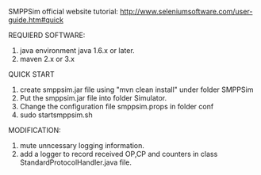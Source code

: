 SMPPSim official website tutorial:
http://www.seleniumsoftware.com/user-guide.htm#quick


REQUIERD SOFTWARE:
1. java environment java 1.6.x or later.
2. maven 2.x or 3.x

QUICK START
1. create smppsim.jar file using "mvn clean install" under folder SMPPSim
2. Put the smppsim.jar file into folder Simulator.
3. Change the configuration file smppsim.props  in folder conf
4. sudo startsmppsim.sh

MODIFICATION:
1. mute unncessary logging information.
2. add a logger to record received OP,CP and counters in class StandardProtocolHandler.java file.
